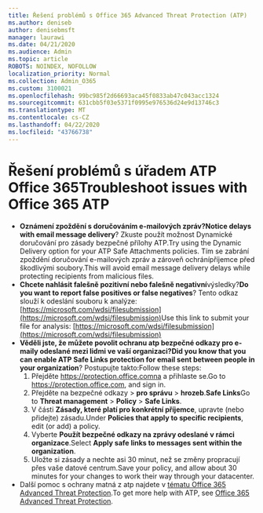 ```yaml
---
title: Řešení problémů s Office 365 Advanced Threat Protection (ATP)
ms.author: deniseb
author: denisebmsft
manager: laurawi
ms.date: 04/21/2020
ms.audience: Admin
ms.topic: article
ROBOTS: NOINDEX, NOFOLLOW
localization_priority: Normal
ms.collection: Admin_O365
ms.custom: 3100021
ms.openlocfilehash: 99bc985f2d66693aca45f0833ab47c043acc1324
ms.sourcegitcommit: 631cbb5f03e5371f0995e976536d24e9d13746c3
ms.translationtype: MT
ms.contentlocale: cs-CZ
ms.lasthandoff: 04/22/2020
ms.locfileid: "43766738"
---
```

# <a name="troubleshoot-issues-with-office-365-atp"></a><span data-ttu-id="f08f0-102">Řešení problémů s úřadem ATP Office 365</span><span class="sxs-lookup"><span data-stu-id="f08f0-102">Troubleshoot issues with Office 365 ATP</span></span>

- <span data-ttu-id="f08f0-103">**Oznámení zpoždění s doručováním e-mailových zpráv?**</span><span class="sxs-lookup"><span data-stu-id="f08f0-103">**Notice delays with email message delivery**?</span></span> <span data-ttu-id="f08f0-104">Zkuste použít možnost Dynamické doručování pro zásady bezpečné přílohy ATP.</span><span class="sxs-lookup"><span data-stu-id="f08f0-104">Try using the Dynamic Delivery option for your ATP Safe Attachments policies.</span></span> <span data-ttu-id="f08f0-105">Tím se zabrání zpoždění doručování e-mailových zpráv a zároveň ochránípříjemce před škodlivými soubory.</span><span class="sxs-lookup"><span data-stu-id="f08f0-105">This will avoid email message delivery delays while protecting recipients from malicious files.</span></span>
- <span data-ttu-id="f08f0-106">**Chcete nahlásit falešně pozitivní nebo falešně negativní**výsledky?</span><span class="sxs-lookup"><span data-stu-id="f08f0-106">**Do you want to report false positives or false negatives**?</span></span> <span data-ttu-id="f08f0-107">Tento odkaz slouží k odeslání souboru k analýze:[https://microsoft.com/wdsi/filesubmission](https://microsoft.com/wdsi/filesubmission)</span><span class="sxs-lookup"><span data-stu-id="f08f0-107">Use this link to submit your file for analysis: [https://microsoft.com/wdsi/filesubmission](https://microsoft.com/wdsi/filesubmission)</span></span>
- <span data-ttu-id="f08f0-108">**Věděli jste, že můžete povolit ochranu atp bezpečné odkazy pro e-maily odeslané mezi lidmi ve vaší organizaci?**</span><span class="sxs-lookup"><span data-stu-id="f08f0-108">**Did you know that you can enable ATP Safe Links protection for email sent between people in your organization**?</span></span> <span data-ttu-id="f08f0-109">Postupujte takto:</span><span class="sxs-lookup"><span data-stu-id="f08f0-109">Follow these steps:</span></span>
    1. <span data-ttu-id="f08f0-110">Přejděte https://protection.office.comna a přihlaste se.</span><span class="sxs-lookup"><span data-stu-id="f08f0-110">Go to https://protection.office.com, and sign in.</span></span>
    2. <span data-ttu-id="f08f0-111">Přejděte na bezpečné odkazy > **pro správu** >  **hrozeb**.**Safe Links**</span><span class="sxs-lookup"><span data-stu-id="f08f0-111">Go to **Threat management** > **Policy** > **Safe Links**.</span></span>
    3. <span data-ttu-id="f08f0-112">V části **Zásady, které platí pro konkrétní příjemce**, upravte (nebo přidejte) zásadu.</span><span class="sxs-lookup"><span data-stu-id="f08f0-112">Under **Policies that apply to specific recipients**, edit (or add) a policy.</span></span>
    4. <span data-ttu-id="f08f0-113">Vyberte **Použít bezpečné odkazy na zprávy odeslané v rámci organizace**.</span><span class="sxs-lookup"><span data-stu-id="f08f0-113">Select **Apply safe links to messages sent within the organization**.</span></span>
    5. <span data-ttu-id="f08f0-114">Uložte si zásady a nechte asi 30 minut, než se změny propracují přes vaše datové centrum.</span><span class="sxs-lookup"><span data-stu-id="f08f0-114">Save your policy, and allow about 30 minutes for your changes to work their way through your datacenter.</span></span>
- <span data-ttu-id="f08f0-115">Další pomoc s ochrany matná z atp najdete v [tématu Office 365 Advanced Threat Protection](https://docs.microsoft.com/office365/securitycompliance/office-365-atp).</span><span class="sxs-lookup"><span data-stu-id="f08f0-115">To get more help with ATP, see [Office 365 Advanced Threat Protection](https://docs.microsoft.com/office365/securitycompliance/office-365-atp).</span></span>